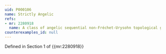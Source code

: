 ```yaml
---
uid: P000106
name: Strictly Angelic
refs:
- mr: 2280918
  name: A class of angelic sequential non-Fréchet-Urysohn topological groups
counterexamples_id: null
---
```

Defined in Section 1 of {{mr:2280918}}

